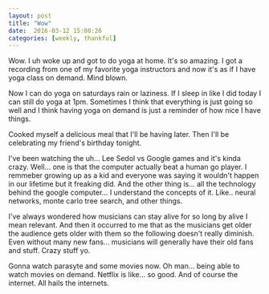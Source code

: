 ```yaml
---
layout: post
title: "Wow"
date:  2016-03-12 15:08:26
categories: [weekly, thankful]
---
```

Wow. I uh woke up and got to do yoga at home. It's so amazing. I got a recording from one of my favorite yoga instructors and now it's as if I have yoga class on demand. Mind blown.

Now I can do yoga on saturdays rain or laziness. If I sleep in like I did today I can still do yoga at 1pm. Sometimes I think that everything is just going so well and I think having yoga on demand is just a reminder of how nice I have things.

Cooked myself a delicious meal that I'll be having later. Then I'll be celebrating my friend's birthday tonight. 

I've been watching the uh... Lee Sedol vs Google games and it's kinda crazy. Well... one is that the computer actually beat a human go player. I remmeber growing up as a kid and everyone was saying it wouldn't happen in our lifetime but it freaking did. And the other thing is... all the technology behind the google computer... I understand the concepts of it. Like.. neural networks, monte carlo tree search, and other things.

I've always wondered how musicians can stay alive for so long by alive I mean relevant. And then it occurred to me that as the musicians get older the audience gets older with them so the following doesn't really diminish. Even without many new fans... musicians will generally have their old fans and stuff. Crazy stuff yo.

Gonna watch parasyte and some movies now. Oh man... being able to watch movies on demand. Netflix is like... so good. And of course the internet. All hails the internets.
